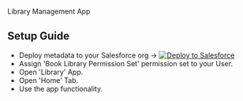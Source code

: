 Library Management App

## Setup Guide

- Deploy metadata to your Salesforce org ->   <a href="https://githubsfdeploy.herokuapp.com/app/githubdeploy/makskasyanchuk/redtag-preparation-task"><img alt="Deploy to Salesforce"
       src="https://raw.githubusercontent.com/afawcett/githubsfdeploy/master/deploy.png"></a>
- Assign 'Book Library Permission Set' permission set to your User.
- Open 'Library' App.
- Open 'Home' Tab.
- Use the app functionality.



